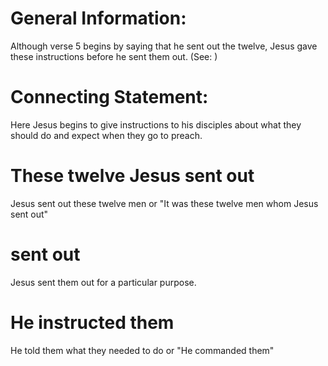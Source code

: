 
# General Information:
Although verse 5 begins by saying that he sent out the twelve, Jesus gave these instructions before he sent them out. (See: )

# Connecting Statement:
Here Jesus begins to give instructions to his disciples about what they should do and expect when they go to preach.

# These twelve Jesus sent out
Jesus sent out these twelve men or "It was these twelve men whom Jesus sent out"

# sent out
Jesus sent them out for a particular purpose.

# He instructed them
He told them what they needed to do or "He commanded them"